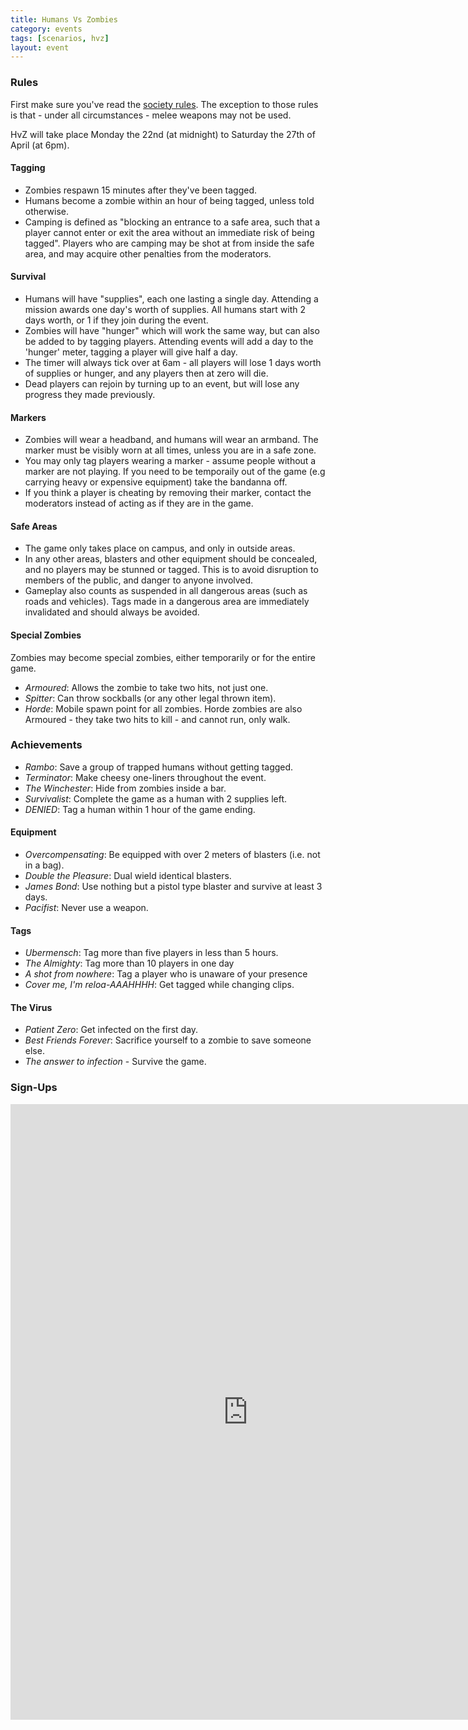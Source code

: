 ```yaml
---
title: Humans Vs Zombies
category: events
tags: [scenarios, hvz]
layout: event
---
```


### Rules

First make sure you've read the [society rules](http://www.aberlag.com/rules/).
The exception to those rules is that - under all circumstances - melee weapons may not be used.

HvZ will take place Monday the 22nd (at midnight) to Saturday the 27th of April (at 6pm).

#### Tagging

- Zombies respawn 15 minutes after they've been tagged.
- Humans become a zombie within an hour of being tagged, unless told otherwise.
- Camping is defined as "blocking an entrance to a safe area, such that a player cannot enter or exit the area without an immediate risk of being tagged". Players who are camping may be shot at from inside the safe area, and may acquire other penalties from the moderators.

#### Survival

- Humans will have "supplies", each one lasting a single day. Attending a mission awards one day's worth of supplies. All humans start with 2 days worth, or 1 if they join during the event.
- Zombies will have "hunger" which will work the same way, but can also be added to by tagging players. Attending events will add a day to the 'hunger' meter, tagging a player will give half a day.
- The timer will always tick over at 6am - all players will lose 1 days worth of supplies or hunger, and any players then at zero will die.
- Dead players can rejoin by turning up to an event, but will lose any progress they made previously.

#### Markers

- Zombies will wear a headband, and humans will wear an armband. The marker must be visibly worn at all times, unless you are in a safe zone.
- You may only tag players wearing a marker - assume people without a marker are not playing. If you need to be temporaily out of the game (e.g carrying heavy or expensive equipment) take the bandanna off.
- If you think a player is cheating by removing their marker, contact the moderators instead of acting as if they are in the game.

#### Safe Areas

- The game only takes place on campus, and only in outside areas.
- In any other areas, blasters and other equipment should be concealed, and no players may be stunned or tagged. This is to avoid disruption to members of the public, and danger to anyone involved.
- Gameplay also counts as suspended in all dangerous areas (such as roads and vehicles). Tags made in a dangerous area are immediately invalidated and should always be avoided.

#### Special Zombies

Zombies may become special zombies, either temporarily or for the entire game.

- *Armoured*: Allows the zombie to take two hits, not just one.
- *Spitter*: Can throw sockballs (or any other legal thrown item).
- *Horde*: Mobile spawn point for all zombies. Horde zombies are also Armoured - they take two hits to kill - and cannot run, only walk.

### Achievements

- *Rambo*: Save a group of trapped humans without getting tagged.
- *Terminator*: Make cheesy one-liners throughout the event.
- *The Winchester*: Hide from zombies inside a bar.
- *Survivalist*: Complete the game as a human with 2 supplies left.
- *DENIED*: Tag a human within 1 hour of the game ending.

#### Equipment

- *Overcompensating*: Be equipped with over 2 meters of blasters (i.e. not in a bag).
- *Double the Pleasure*: Dual wield identical blasters.
- *James Bond*: Use nothing but a pistol type blaster and survive at least 3 days.
- *Pacifist*: Never use a weapon.

#### Tags

- *Ubermensch*: Tag more than five players in less than 5 hours.
- *The Almighty*: Tag more than 10 players in one day
- *A shot from nowhere*: Tag a player who is unaware of your presence
- *Cover me, I'm reloa-AAAHHHH*: Get tagged while changing clips.

#### The Virus

- *Patient Zero*: Get infected on the first day.
- *Best Friends Forever*: Sacrifice yourself to a zombie to save someone else.
- *The answer to infection* - Survive the game.

### Sign-Ups

<iframe src="https://docs.google.com/a/aberlag.com/spreadsheet/embeddedform?formkey=dEFhN0tKRWlsSHEyRVhudE5BQTVmVnc6MQ" width="760" height="985" frameborder="0" marginheight="0" marginwidth="0">Loading...</iframe>

